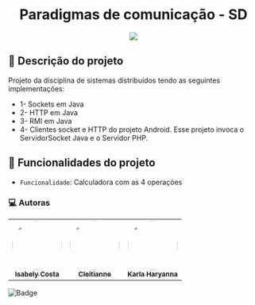 <h1 align="center"> Paradigmas de comunicação - SD </h1>

<p align="center">
<img src="http://img.shields.io/static/v1?label=STATUS&message=EM%20DESENVOLVIMENTO&color=GREEN&style=for-the-badge"/>
</p>

## 📌 Descrição do projeto

Projeto da disciplina de sistemas distribuídos tendo as seguintes implementações:
- 1- Sockets em Java 
- 2- HTTP em Java 
- 3- RMI em Java 
- 4- Clientes socket e HTTP do projeto Android. Esse projeto invoca o ServidorSocket Java e o Servidor PHP. 

## :hammer: Funcionalidades do projeto

- `Funcionalidade`: Calculadora com as 4 operações 


### 💻 Autoras
<table>
  <tr>
    <td align="center"><a href="https://github.com/isabelycosta"> <img style="border-radius: 50%;" src="https://avatars.githubusercontent.com/u/31971965?v=4" width="100px;" alt=""/> <br /> <sub><b>Isabely Costa</b></sub></a> <a href="https://github.com/isabelycosta//"</a></td>
    <td align="center"><a href="https://github.com/cleitianne">
 <img style="border-radius: 50%;" src="https://avatars.githubusercontent.com/u/29895488?v=4" width="100px;" alt=""/> <br /> <sub><b>Cleitianne</b></sub></a> <a href="https://github.com/cleitianne//"</a></td>
    <td align="center"><a href="https://github.com/karlaharyanna">
     <img style="border-radius: 50%;" src="https://avatars.githubusercontent.com/u/28715138?v=4" width="100px;" alt=""/> <br /> <sub><b>Karla Haryanna</b></sub></a><a href="https://github.com/karlaharyanna//"</a></td>
  </tr>
  </tr>
</table>


![Badge](https://img.shields.io/badge/Copyright-2022-%237159c1?style=for-the-badge&logo=ghost)


